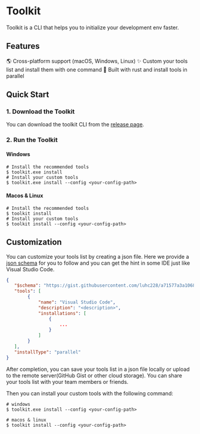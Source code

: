 # Toolkit

Toolkit is a CLI that helps you to initialize your development env faster.

## Features

🌎 Cross-platform support (macOS, Windows, Linux)
✨ Custom your tools list and install them with one command
🚀 Built with rust and install tools in parallel

## Quick Start

### 1. Download the Toolkit

You can download the toolkit CLI from the [release page](https://github.com/apptools-lab/AppToolkit/releases).

### 2. Run the Toolkit

#### Windows

```shell
# Install the recommended tools
$ toolkit.exe install
# Install your custom tools
$ toolkit.exe install --config <your-config-path>
```

#### Macos & Linux

```shell
# Install the recommended tools
$ toolkit install
# Install your custom tools
$ toolkit install --config <your-config-path>
```

## Customization

You can customize your tools list by creating a json file. Here we provide a [json schema](https://gist.githubusercontent.com/luhc228/a71577a3a10688469f0e8e3a44b99cc5/raw/c1fb0541a183adf2d2d54c2f1da8b49a9f81c8e1/toolkit.installation-info.schema.json) for you to follow and you can get the hint in some IDE just like Visual Studio Code.

```json
{
   "$schema": "https://gist.githubusercontent.com/luhc228/a71577a3a10688469f0e8e3a44b99cc5/raw/c1fb0541a183adf2d2d54c2f1da8b49a9f81c8e1/toolkit.installation-info.schema.json",
   "tools": [
        {
            "name": "Visual Studio Code",
            "description": "<description>",
            "installations": [
                {
                    ...
                }
            ]
        }
   ],
   "installType": "parallel"
}
```

After completion, you can save your tools list in a json file locally or upload to the remote server(GitHub Gist or other cloud storage). You can share your tools list with your team members or friends.

Then you can install your custom tools with the following command:

```shell
# windows
$ toolkit.exe install --config <your-config-path>

# macos & linux
$ toolkit install --config <your-config-path>
```